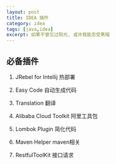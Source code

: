 ```yaml
---
layout: post
title: IDEA 插件
category: idea
tags: [java,idea]
excerpt: 如果不曾见过阳光, 或许我能忍受黑暗
---
```


## 必备插件

1. JRebel for Intellij 热部署

2. Easy Code 自动生成代码

3. Translation 翻译

4. Alibaba Cloud Toolkit 阿里工具包

5. Lombok Plugin 简化代码

6. Maven Helper maven相关

7. RestfulToolKit 接口请求
